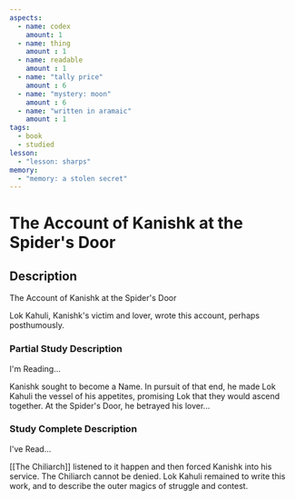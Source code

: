 ```yaml
---
aspects: 
  - name: codex
    amount: 1
  - name: thing
    amount : 1
  - name: readable
    amount : 1
  - name: "tally price"
    amount : 6
  - name: "mystery: moon"
    amount : 6
  - name: "written in aramaic"
    amount : 1
tags:
  - book
  - studied
lesson:
  - "lesson: sharps"
memory:
  - "memory: a stolen secret"
---
```


# The Account of Kanishk at the Spider's Door

## Description
The Account of Kanishk at the Spider's Door

Lok Kahuli, Kanishk's victim and lover, wrote this account, perhaps posthumously.
### Partial Study Description
I'm Reading...

Kanishk sought to become a Name. In pursuit of that end, he made Lok Kahuli the vessel of his appetites, promising Lok that they would ascend together. At the Spider's Door, he betrayed his lover...
### Study Complete Description
I've Read...

[[The Chiliarch]] listened to it happen and then forced Kanishk into his service. The Chiliarch cannot be denied. Lok Kahuli remained to write this work, and to describe the outer magics of struggle and contest.